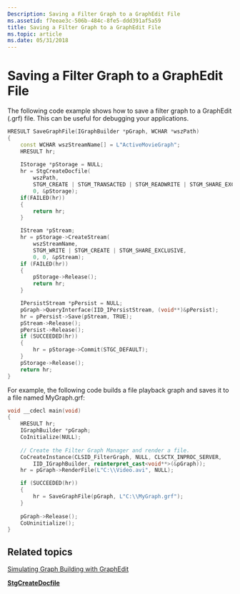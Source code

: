 ```yaml
---
Description: Saving a Filter Graph to a GraphEdit File
ms.assetid: f7eeae3c-506b-484c-8fe5-ddd391af5a59
title: Saving a Filter Graph to a GraphEdit File
ms.topic: article
ms.date: 05/31/2018
---
```


# Saving a Filter Graph to a GraphEdit File

The following code example shows how to save a filter graph to a GraphEdit (.grf) file. This can be useful for debugging your applications.


```C++
HRESULT SaveGraphFile(IGraphBuilder *pGraph, WCHAR *wszPath) 
{
    const WCHAR wszStreamName[] = L"ActiveMovieGraph"; 
    HRESULT hr;
    
    IStorage *pStorage = NULL;
    hr = StgCreateDocfile(
        wszPath,
        STGM_CREATE | STGM_TRANSACTED | STGM_READWRITE | STGM_SHARE_EXCLUSIVE,
        0, &pStorage);
    if(FAILED(hr)) 
    {
        return hr;
    }

    IStream *pStream;
    hr = pStorage->CreateStream(
        wszStreamName,
        STGM_WRITE | STGM_CREATE | STGM_SHARE_EXCLUSIVE,
        0, 0, &pStream);
    if (FAILED(hr)) 
    {
        pStorage->Release();    
        return hr;
    }

    IPersistStream *pPersist = NULL;
    pGraph->QueryInterface(IID_IPersistStream, (void**)&pPersist);
    hr = pPersist->Save(pStream, TRUE);
    pStream->Release();
    pPersist->Release();
    if (SUCCEEDED(hr)) 
    {
        hr = pStorage->Commit(STGC_DEFAULT);
    }
    pStorage->Release();
    return hr;
}
```



For example, the following code builds a file playback graph and saves it to a file named MyGraph.grf:


```C++
void __cdecl main(void)
{
    HRESULT hr;
    IGraphBuilder *pGraph;
    CoInitialize(NULL);
    
    // Create the Filter Graph Manager and render a file.
    CoCreateInstance(CLSID_FilterGraph, NULL, CLSCTX_INPROC_SERVER, 
        IID_IGraphBuilder, reinterpret_cast<void**>(&pGraph));
    hr = pGraph->RenderFile(L"C:\\Video.avi", NULL);

    if (SUCCEEDED(hr))
    {
        hr = SaveGraphFile(pGraph, L"C:\\MyGraph.grf");
    }
    
    pGraph->Release();
    CoUninitialize();
}
```



## Related topics

<dl> <dt>

[Simulating Graph Building with GraphEdit](simulating-graph-building-with-graphedit.md)
</dt> <dt>

[**StgCreateDocfile**](https://msdn.microsoft.com/library/Aa380323(v=VS.85).aspx)
</dt> </dl>

 

 




